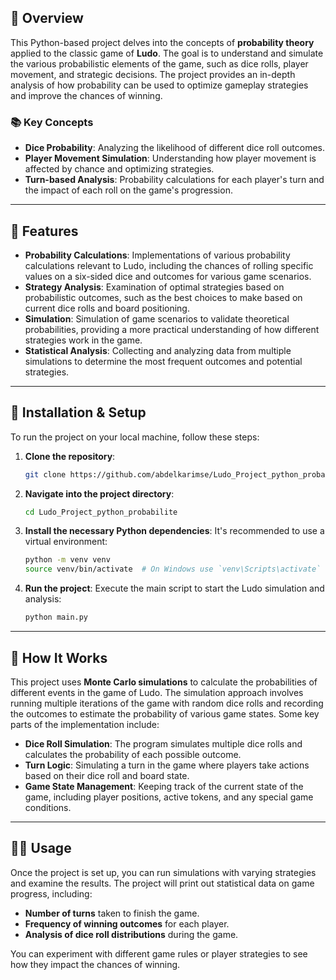 
## 🚀 **Overview**
This Python-based project delves into the concepts of **probability theory** applied to the classic game of **Ludo**. The goal is to understand and simulate the various probabilistic elements of the game, such as dice rolls, player movement, and strategic decisions. The project provides an in-depth analysis of how probability can be used to optimize gameplay strategies and improve the chances of winning.

### 📚 **Key Concepts**
- **Dice Probability**: Analyzing the likelihood of different dice roll outcomes.
- **Player Movement Simulation**: Understanding how player movement is affected by chance and optimizing strategies.
- **Turn-based Analysis**: Probability calculations for each player's turn and the impact of each roll on the game's progression.

---

## 🔧 **Features**
- **Probability Calculations**: Implementations of various probability calculations relevant to Ludo, including the chances of rolling specific values on a six-sided dice and outcomes for various game scenarios.
- **Strategy Analysis**: Examination of optimal strategies based on probabilistic outcomes, such as the best choices to make based on current dice rolls and board positioning.
- **Simulation**: Simulation of game scenarios to validate theoretical probabilities, providing a more practical understanding of how different strategies work in the game.
- **Statistical Analysis**: Collecting and analyzing data from multiple simulations to determine the most frequent outcomes and potential strategies.

---

## 📝 **Installation & Setup**
To run the project on your local machine, follow these steps:

1. **Clone the repository**:
    ```bash
    git clone https://github.com/abdelkarimse/Ludo_Project_python_probabilite.git
    ```

2. **Navigate into the project directory**:
    ```bash
    cd Ludo_Project_python_probabilite
    ```

3. **Install the necessary Python dependencies**:
    It's recommended to use a virtual environment:
    ```bash
    python -m venv venv
    source venv/bin/activate  # On Windows use `venv\Scripts\activate`
    ```


4. **Run the project**:
    Execute the main script to start the Ludo simulation and analysis:
    ```bash
    python main.py
    ```

---

## 🔬 **How It Works**
This project uses **Monte Carlo simulations** to calculate the probabilities of different events in the game of Ludo. The simulation approach involves running multiple iterations of the game with random dice rolls and recording the outcomes to estimate the probability of various game states. Some key parts of the implementation include:

- **Dice Roll Simulation**: The program simulates multiple dice rolls and calculates the probability of each possible outcome.
- **Turn Logic**: Simulating a turn in the game where players take actions based on their dice roll and board state.
- **Game State Management**: Keeping track of the current state of the game, including player positions, active tokens, and any special game conditions.

---

## 🧑‍💻 **Usage**
Once the project is set up, you can run simulations with varying strategies and examine the results. The project will print out statistical data on game progress, including:

- **Number of turns** taken to finish the game.
- **Frequency of winning outcomes** for each player.
- **Analysis of dice roll distributions** during the game.

You can experiment with different game rules or player strategies to see how they impact the chances of winning.
